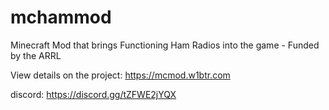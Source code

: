 # mchammod
Minecraft Mod that brings Functioning Ham Radios into the game - Funded by the ARRL

View details on the project: https://mcmod.w1btr.com

discord: https://discord.gg/tZFWE2jYQX
